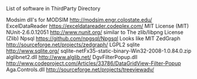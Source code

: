 List of software in ThirdParty Directory

Modsim  dll's for MODSIM  http://modsim.engr.colostate.edu/
ExcelDataReader https://exceldatareader.codeplex.com/ MIT License (MIT)
NUnit-2.6.0.12051   http://www.nunit.org/ similar to The zlib/libpng License (Zlib)
Npsql https://github.com/npgsql/Npgsql  Looks like MIT
ZedGraph  http://sourceforge.net/projects/zedgraph/ LGPL2
sqlite http://www.sqlite.org/ sqlite-netFx35-static-binary-Win32-2008-1.0.84.0.zip
alglibnet2.dll  http://www.alglib.net/
DgvFilterPopup.dll http://www.codeproject.com/Articles/33786/DataGridView-Filter-Popup
Aga.Controls.dll http://sourceforge.net/projects/treeviewadv/